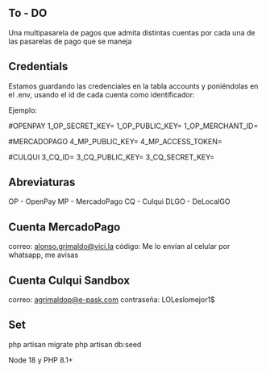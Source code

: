 ## To - DO
Una multipasarela de pagos que admita distintas cuentas por cada una de las pasarelas de pago que se maneja

## Credentials
Estamos guardando las credenciales en la tabla accounts y poniéndolas en el .env, usando el id de cada cuenta como identificador:

Ejemplo:

#OPENPAY
1_OP_SECRET_KEY=
1_OP_PUBLIC_KEY=
1_OP_MERCHANT_ID=

#MERCADOPAGO
4_MP_PUBLIC_KEY=
4_MP_ACCESS_TOKEN=

#CULQUI
3_CQ_ID=
3_CQ_PUBLIC_KEY=
3_CQ_SECRET_KEY=


## Abreviaturas
OP      - OpenPay
MP      - MercadoPago
CQ      - Culqui
DLGO    - DeLocalGO

## Cuenta MercadoPago
correo: alonso.grimaldo@vici.la
código: Me lo envían al celular por whatsapp, me avisas

## Cuenta Culqui Sandbox
correo: agrimaldop@e-pask.com
contraseña: LOLeslomejor1$

## Set
php artisan migrate
php artisan db:seed 

Node 18 y PHP 8.1+